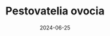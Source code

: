 ---
layout: layouts/non-en-hero-episode.njk
header: Posledný diel
date: "2024-06-25"
tv: "TVP 3"
cta: Prehrať diel
logo: logo_DVOJKA_biele.svg
tags: plhero
title: Pestovatelia ovocia
datum: 25. 6. 2024
foto1024: boruvky_1024x768.jpg
foto1440: boruvky_1440x825.jpg
alt: Borůvky
link: https://www.rtvs.sk/televizia/archiv/14252
---